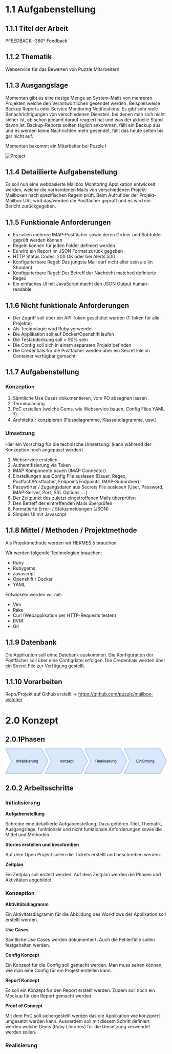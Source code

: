 # 1.1 Aufgabenstellung

## 1.1.1 Titel der Arbeit

PFEEDBACK -360° Feedback

## 1.1.2 Thematik

Webservice für das Bewerten von Puzzle Mitarbeitern

## 1.1.3 Ausgangslage

Momentan gibt es eine riesige Menge an System-Mails von mehreren Projekten welche den Verantwortlichen gesendet werden. Beispielsweise Backup Reports oder Service Monitoring Notifications. Es gibt sehr viele Benachrichtigungen von verschiedenen Diensten, bei denen man sich nicht sicher ist, ob schon jemand darauf reagiert hat und was der aktuelle Stand davon ist. Backup-Reports sollten täglich ankommen, fällt ein Backup aus und es werden keine Nachrichten mehr gesendet, fällt das heute selten bis gar nicht auf.

Momentan bekommt ein Mitarbeiter bei Puzzle ł

![Project](https://raw.githubusercontent.com/puzzle/mailbox-watcher/master/doc/1_initialisierung/img/project.jpg)

## 1.1.4 Detaillierte Aufgabenstellung

Es soll nun eine webbasierte Mailbox Monitoring Applikation entwickelt werden, welche die vorhandenen Mails von verschiedenen Projekt-Mailboxen nach spezifischen Regeln prüft. Beim Aufruf der der Projekt-Mailbox URL wird das/werden die Postfächer geprüft und es wird ein Bericht zurückgegeben.

## 1.1.5 Funktionale Anforderungen

* Es sollen mehrere IMAP-Postfächer sowie deren Ordner und Subfolder geprüft werden können
* Regeln können für jeden Folder definiert werden
* Es wird ein Report im JSON Format zurück gegeben
* HTTP Status Codes: 200 OK oder bei Alerts 500
* Konfigurierbare Regel: Das jüngste Mail darf nicht älter sein als (in Stunden)
* Konfigurierbare Regel: Der Betreff der Nachricht matched definierte Regex
* Ein einfaches UI mit JavaScript macht den JSON Output human-readable

## 1.1.6 Nicht funktionale Anforderungen

* Der Zugriff soll über ein API Token geschützt werden (1 Token für alle Projekte)
* Als Technologie wird Ruby verwendet
* Die Applikation soll auf Docker/Openshift laufen
* Die Testabdeckung soll > 90% sein
* Die Config soll sich in einem separaten Projekt befinden
* Die Credentials für die Postfächer werden über ein Secret File im Container verfügbar gemacht

## 1.1.7 Aufgabenstellung

### Konzeption

1. Sämtliche Use Cases dokumentieren, vom PO absegnen lassen
1. Terminplanung
1. PoC erstellen (welche Gems, wie Webservice bauen, Config Files YAML ?)
1. Architektur konzipieren (Flussdiagramme, Klassendiagramme, usw.)

### Umsetzung

Hier ein Vorschlag für die technische Umsetzung: (kann während der Konzeption noch angepasst werden)

1. Webservice erstellen
1. Authentifizierung via Token
1. IMAP Komponente bauen (IMAP Connector)
1. Einstellungen aus Config File auslesen (Dauer, Regex, Postfach/Postfächer, Endpoint/Endpoints, IMAP-Subordner)
1. Passwörter / Zugangsdaten aus Secrets File auslesen (User, Password, IMAP-Server, Port, SSL Options, ...)
1. Der Zeitpunkt des zuletzt eingetroffenen Mails überprüfen
1. Den Betreff der eintreffenden Mails überprüfen
1. Formatierte Error- / Statusmeldungen (JSON)
1. Simples UI mit Javascript

## 1.1.8 Mittel / Methoden / Projektmethode

Als Projektmethode werden wir HERMES 5 brauchen.
 
Wir werden folgende Technologien brauchen:

* Ruby
* Rubygems
* Javascript
* Openshift / Docker
* YAML

Entwickeln werden wir mit:

* Vim
* Rake
* Curl (Webapplikation per HTTP-Requests testen)
* RVM
* Git

## 1.1.9 Datenbank

Die Applikation soll ohne Datebank auskommen. Die Konfiguration der Postfächer soll über eine Configdatei erfolgen. Die Credentials werden über ein Secret File zur Verfügung gestellt.

## 1.1.10 Vorarbeiten

Repo/Projekt auf Github erstellt -> https://github.com/puzzle/mailbox-watcher

# 2.0 Konzept

## 2.0.1Phasen

![Phasen](https://raw.githubusercontent.com/srothPuzzle/FeedbackTool/master/phasen.jpg)

## 2.0.2 Arbeitsschritte

### Initialisierung

**Aufgabenstellung**

Schreibe eine detaillierte Aufgabenstellung. Dazu gehören Titel, Thematik, Ausgangslage, funktionale und nicht funktionale Anforderungen sowie die Mittel und Methoden.

**Stories erstellen und beschreiben**

Auf dem Open Project sollen die Tickets erstellt und beschrieben werden.

**Zeitplan**

Ein Zeitplan soll erstellt werden. Auf dem Zeitplan werden die Phasen und Aktivitäten abgebildet.

### Konzeption

**Aktivitätsdiagramm**

Ein Aktivitätsdiagramm für die Abbildung des Workflows der Applikation soll erstellt werden.

**Use Cases**

Sämtliche Use Cases werden dokumentiert. Auch die Fehlerfälle sollen festgehalten werden.

**Config Konzept**

Ein Konzept für die Config soll gemacht werden. Man muss sehen können, wie man eine Config für ein Projekt erstellen kann.

**Report Konzept**

Es soll ein Konzept für den Report erstellt werden.
Zudem soll noch ein Mockup für den Report gemacht werden.

**Proof of Concept**

Mit dem PoC soll sichergestellt werden das die Applikation wie konzipiert umgesetzt werden kann. Ausserdem soll mit diesem Schritt definiert werden welche Gems (Ruby Libraries) für die Umsetzung verwendet werden sollen.

### Realisierung

